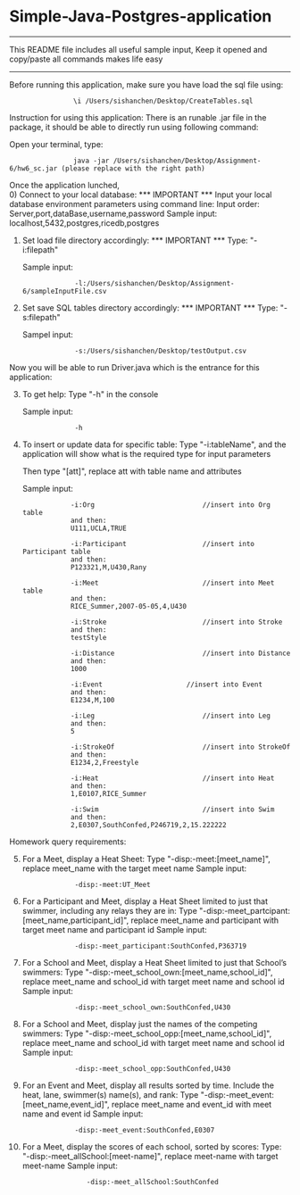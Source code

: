 # Simple-Java-Postgres-application

***********************************************************
This README file includes all useful sample input, 
Keep it opened and copy/paste all commands makes life easy
***********************************************************

Before running this application, make sure you have load the sql file using:

					\i /Users/sishanchen/Desktop/CreateTables.sql

Instruction for using this application:
There is an runable .jar file in the package, it should be able to directly run using following command:

Open your terminal, type:

					java -jar /Users/sishanchen/Desktop/Assignment-6/hw6_sc.jar (please replace with the right path)

Once the application lunched,  
0) Connect to your local database:
	*** IMPORTANT *** 
	Input your local database environment parameters using command line:
	Input order: Server,port,dataBase,username,password
	Sample input:
					localhost,5432,postgres,ricedb,postgres
					
					
1) Set load file directory accordingly:
	*** IMPORTANT *** 
	Type: "-i:filepath"
	
	Sample input: 
	
					-l:/Users/sishanchen/Desktop/Assignment-6/sampleInputFile.csv


2) Set save SQL tables directory accordingly:
	*** IMPORTANT *** 
	Type: "-s:filepath"
	
	Sampel input:
	
					-s:/Users/sishanchen/Desktop/testOutput.csv


Now you will be able to run Driver.java which is the entrance for this application:

3) To get help:
	Type "-h" in the console
	
	Sample input:
	
					-h
					
					
4) To insert or update data for specific table:
	Type "-i:tableName", and the application will show what is the required type for input parameters
	
	Then type "[att]", replace att with table name and attributes
	
	Sample input:
	
				   -i:Org							//insert into Org table
				   and then:
				   U111,UCLA,TRUE									
				   
				   -i:Participant					//insert into Participant table
				   and then:
				   P123321,M,U430,Rany								
				   
				   -i:Meet							//insert into Meet table
				   and then:
				   RICE_Summer,2007-05-05,4,U430					
				   
				   -i:Stroke						//insert into Stroke
				   and then:
				   testStyle										
				   
				   -i:Distance						//insert into Distance
				   and then:
				   1000												
				   
				   -i:Event						//insert into Event
				   and then:
				   E1234,M,100										
				   
				   -i:Leg							//insert into Leg
				   and then:
				   5												
				   
				   -i:StrokeOf						//insert into StrokeOf
				   and then:								
				   E1234,2,Freestyle
				   
				   -i:Heat							//insert into Heat
				   and then:
				   1,E0107,RICE_Summer								
				   
				   -i:Swim							//insert into Swim
				   and then:
				   2,E0307,SouthConfed,P246719,2,15.222222			
	
	
Homework query requirements:

5) For a Meet, display a Heat Sheet:
   Type "-disp:-meet:[meet_name]", replace meet_name with the target meet name
   Sample input: 
   
					-disp:-meet:UT_Meet


6) For a Participant and Meet, display a Heat Sheet limited to just that swimmer, 
   including any relays they are in:
   Type "-disp:-meet_partcipant:[meet_name,participant_id]", replace meet_name and 
   participant with target meet name and participant id
   Sample input: 
   
					-disp:-meet_participant:SouthConfed,P363719
	
	
7) For a School and Meet, display a Heat Sheet limited to just that School’s swimmers:
   Type "-disp:-meet_school_own:[meet_name,school_id]", replace meet_name and 
   school_id with target meet name and school id
   Sample input:
   
					-disp:-meet_school_own:SouthConfed,U430


8) For a School and Meet, display just the names of the competing swimmers:
   Type "-disp:-meet_school_opp:[meet_name,school_id]", replace meet_name and 
   school_id with target meet name and school id
   Sample input:   
   
   					-disp:-meet_school_opp:SouthConfed,U430
					
					
9) For an Event and Meet, display all results sorted by time. Include the heat, 
   lane, swimmer(s) name(s), and rank:
   Type "-disp:-meet_event:[meet_name,event_id]", replace meet_name and event_id
   with meet name and event id
   Sample input:    
   
   					-disp:-meet_event:SouthConfed,E0307
					
					
10) For a Meet, display the scores of each school, sorted by scores:
	Type: "-disp:-meet_allSchool:[meet-name]", replace meet-name with target meet-name
	Sample input: 
	
				        -disp:-meet_allSchool:SouthConfed
